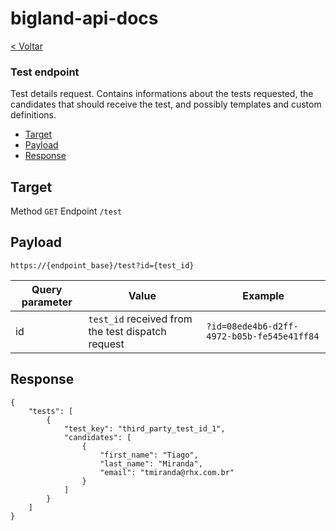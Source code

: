 # bigland-api-docs

[< Voltar](/README.md)

### Test endpoint

Test details request. Contains informations about the tests requested, the candidates that should receive the test, and possibly templates and custom definitions.

* [Target](#target)
* [Payload](#payload)
* [Response](#response)

## Target

Method `GET`
Endpoint `/test`

## Payload

`https://{endpoint_base}/test?id={test_id}`

| Query parameter | Value | Example |
| --------------- | ----- | ------- |
| id              | `test_id` received from the test dispatch request | `?id=08ede4b6-d2ff-4972-b05b-fe545e41ff84` |

## Response

```
{
    "tests": [
        {
            "test_key": "third_party_test_id_1",
            "candidates": [
                {
                    "first_name": "Tiago",
                    "last_name": "Miranda",
                    "email": "tmiranda@rhx.com.br"
                }
            ]
        }
    ]
}
```
